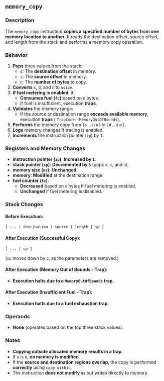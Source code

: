 ## `memory_copy`

### **Description**

The `memory_copy` instruction **copies a specified number of bytes from one memory location to another**. It reads the
destination offset, source offset, and length from the stack and performs a memory copy operation.

### **Behavior**

1. **Pops** three values from the stack:
    - `d`: The **destination offset** in memory.
    - `s`: The **source offset** in memory.
    - `n`: The **number of bytes** to copy.
2. **Converts** `s`, `d`, and `n` to `usize`.
3. **If fuel metering is enabled**, it:
    - **Consumes fuel (`fc`)** based on `n` bytes.
    - If fuel is insufficient, execution **traps**.
4. **Validates** the memory range:
    - If the source or destination range **exceeds available memory**, execution **traps** (
      `TrapCode::MemoryOutOfBounds`).
5. **Performs** the memory copy from `[s..s+n]` to `[d..d+n]`.
6. **Logs** memory changes if tracing is enabled.
7. **Increments** the instruction pointer (`ip`) by `1`.

### **Registers and Memory Changes**

- **instruction pointer (`ip`)**: **Increased by `1`**.
- **stack pointer (`sp`)**: **Decremented by `3`** (pops `d`, `s`, and `n`).
- **memory size (`ms`)**: **Unchanged**.
- **memory**: **Modified** at the destination range.
- **fuel counter (`fc`)**:
    - **Decreased** based on `n` bytes if fuel metering is enabled.
    - **Unchanged** if fuel metering is disabled.

### **Stack Changes**

#### **Before Execution:**

```
[ ... | destination | source | length | sp ]
```

#### **After Execution (Successful Copy):**

```
[ ... | sp ]
```

(`sp` moves down by `3`, as the parameters are removed.)

#### **After Execution (Memory Out of Bounds - Trap):**

- **Execution halts due to a `MemoryOutOfBounds` trap.**

#### **After Execution (Insufficient Fuel - Trap):**

- **Execution halts due to a fuel exhaustion trap.**

### **Operands**

- **None** (operates based on the top three stack values).

### **Notes**

- **Copying outside allocated memory results in a trap**.
- If `n` is `0`, **no memory is modified**.
- If the **source and destination regions overlap**, the copy is performed **correctly** using `copy_within`.
- The instruction **does not modify `ms`** but writes directly to memory.